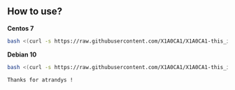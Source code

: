 ## How to use?

**Centos 7**

```bash
bash <(curl -s https://raw.githubusercontent.com/X1A0CA1/X1A0CA1-this_is_a_fuqiang_tool/master/please_dont_chashuibiao.sh)
```

**Debian 10**
```bash
bash <(curl -s https://raw.githubusercontent.com/X1A0CA1/X1A0CA1-this_is_a_fuqiang_tool/master/please_dont_check_shuibiao.sh)
```


`Thanks for atrandys !`




